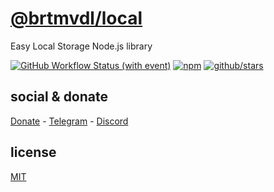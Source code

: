 # [@brtmvdl/local](https://www.npmjs.com/package/@brtmvdl/local)

Easy Local Storage Node.js library

[![GitHub Workflow Status (with event)](https://img.shields.io/github/actions/workflow/status/brtmvdl/local/npm-publish.yml?label=GitHub%20Actions&link=https%3A%2F%2Fgithub.com%2Fbrtmvdl%2Flocal%2Factions%2Fworkflows%2Fnpm-publish.yml)](https://github.com/brtmvdl/local/actions/workflows/npm-publish.yml) [![npm](https://img.shields.io/npm/dw/%40brtmvdl/local?label=NPM%20Weekly%20Downloads)](https://www.npmjs.com/package/@brtmvdl/local) [![github/stars](https://img.shields.io/github/stars/brtmvdl/local?style=social)](https://img.shields.io/github/stars/brtmvdl/local?style=social) 

## social & donate

[Donate](https://link.mercadopago.com.br/brtmvdl) - [Telegram](https://t.me/+KRmg5MlqgMk0MTg5) - [Discord](https://discord.gg/auCmnvV2)

## license

[MIT](./LICENSE)
